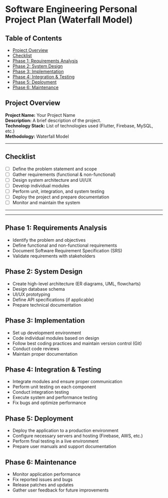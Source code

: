 # Software Engineering Personal Project Plan (Waterfall Model)

## Table of Contents
- [Project Overview](#project-overview)
- [Checklist](#checklist)
- [Phase 1: Requirements Analysis](#phase-1-requirements-analysis)
- [Phase 2: System Design](#phase-2-system-design)
- [Phase 3: Implementation](#phase-3-implementation)
- [Phase 4: Integration & Testing](#phase-4-integration--testing)
- [Phase 5: Deployment](#phase-5-deployment)
- [Phase 6: Maintenance](#phase-6-maintenance)

## Project Overview
**Project Name:** Your Project Name  
**Description:** A brief description of the project.  
**Technology Stack:** List of technologies used (Flutter, Firebase, MySQL, etc.)  
**Methodology:** Waterfall Model  

---

## Checklist
- [ ] Define the problem statement and scope  
- [ ] Gather requirements (functional & non-functional)  
- [ ] Design system architecture and UI/UX  
- [ ] Develop individual modules  
- [ ] Perform unit, integration, and system testing  
- [ ] Deploy the project and prepare documentation  
- [ ] Monitor and maintain the system  

---
---

## Phase 1: Requirements Analysis
- Identify the problem and objectives
- Define functional and non-functional requirements
- Document Software Requirement Specification (SRS)
- Validate requirements with stakeholders

## Phase 2: System Design
- Create high-level architecture (ER diagrams, UML, flowcharts)
- Design database schema
- UI/UX prototyping
- Define API specifications (if applicable)
- Prepare technical documentation

## Phase 3: Implementation
- Set up development environment
- Code individual modules based on design
- Follow best coding practices and maintain version control (Git)
- Conduct code reviews
- Maintain proper documentation

## Phase 4: Integration & Testing
- Integrate modules and ensure proper communication
- Perform unit testing on each component
- Conduct integration testing
- Execute system and performance testing
- Fix bugs and optimize performance

## Phase 5: Deployment
- Deploy the application to a production environment
- Configure necessary servers and hosting (Firebase, AWS, etc.)
- Perform final testing in a live environment
- Prepare user manuals and support documentation

## Phase 6: Maintenance
- Monitor application performance
- Fix reported issues and bugs
- Release patches and updates
- Gather user feedback for future improvements
